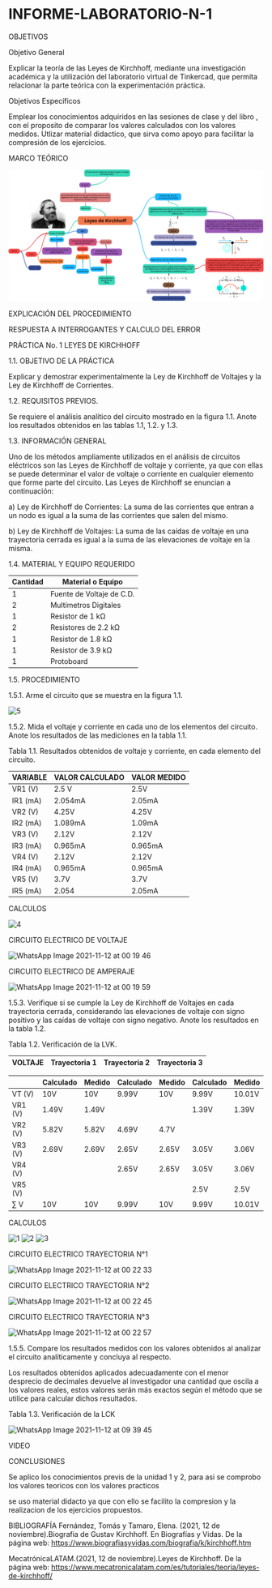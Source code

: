 # INFORME-LABORATORIO-N-1
OBJETIVOS

Objetivo General

Explicar la teoría de las Leyes de Kirchhoff, mediante una investigación académica y la utilización del laboratorio virtual de Tinkercad, que permita 
relacionar la parte teórica con la experimentación práctica.


Objetivos Específicos

Emplear los conocimientos adquiridos en las sesiones de clase y del libro , con el proposito de comparar los valores calculados con los valores medidos.
Utlizar material didactico, que sirva como apoyo para facilitar la compresión de los ejercicios. 


MARCO TEÓRICO

![](https://github.com/BENLLAMIN69/INFORME-LABORATORIO-N-1/blob/main/Ima/png%20(1).png)

EXPLICACIÓN DEL PROCEDIMIENTO

RESPUESTA A INTERROGANTES Y CALCULO DEL ERROR

PRÁCTICA No. 1 LEYES DE KIRCHHOFF

1.1. OBJETIVO DE LA PRÁCTICA

Explicar y demostrar experimentalmente la Ley de Kirchhoff de Voltajes y la Ley de
Kirchhoff de Corrientes.

1.2. REQUISITOS PREVIOS.

Se requiere el análisis analítico del circuito mostrado en la figura 1.1. Anote los resultados
obtenidos en las tablas 1.1, 1.2. y 1.3.

1.3. INFORMACIÓN GENERAL

Uno de los métodos ampliamente utilizados en el análisis de circuitos eléctricos son
las Leyes de Kirchhoff de voltaje y corriente, ya que con ellas se puede determinar el
valor de voltaje o corriente en cualquier elemento que forme parte del circuito. Las Leyes
de Kirchhoff se enuncian a continuación:


a) Ley de Kirchhoff de Corrientes: La suma de las corrientes que entran a un
nodo es igual a la suma de las corrientes que salen del mismo.


b) Ley de Kirchhoff de Voltajes: La suma de las caídas de voltaje en una
trayectoria cerrada es igual a la suma de las elevaciones de voltaje en la
misma.


1.4. MATERIAL Y EQUIPO REQUERIDO


|Cantidad| Material o Equipo|
|--------|------------------|
|1 |Fuente de Voltaje de C.D.|
|2 |Multímetros Digitales|
|1| Resistor de 1 kΩ|
|2 |Resistores de 2.2 kΩ|
|1 |Resistor de 1.8 kΩ|
|1 |Resistor de 3.9 kΩ|
|1 |Protoboard|

1.5. PROCEDIMIENTO

1.5.1. Arme el circuito que se muestra en la figura 1.1.

![5](https://user-images.githubusercontent.com/93899422/141493294-5bdf197b-045b-428d-814b-8cc6b7962b70.png)

1.5.2. Mida el voltaje y corriente en cada uno de los elementos del circuito. Anote los
resultados de las mediciones en la tabla 1.1.

Tabla 1.1. Resultados obtenidos de voltaje y corriente, en cada elemento del circuito.

|VARIABLE| VALOR CALCULADO| VALOR MEDIDO|
|---------|---------------|-------------|
|VR1 (V)|2.5 V|2.5V|
|IR1 (mA)|2.054mA|2.05mA|
|VR2 (V)|4.25V|4.25V|
|IR2 (mA)|1.089mA|1.09mA|
|VR3 (V)|2.12V|2.12V|
|IR3 (mA)|0.965mA|0.965mA|
|VR4 (V)|2.12V|2.12V|
|IR4 (mA)|0.965mA|0.965mA|
|VR5 (V)|3.7V|3.7V|
|IR5 (mA)|2.054|2.05mA|

CALCULOS

![4](https://user-images.githubusercontent.com/93899422/141489466-5612a4db-9ff2-4528-821f-c7369155efb0.png)

CIRCUITO ELECTRICO DE VOLTAJE

![WhatsApp Image 2021-11-12 at 00 19 46](https://user-images.githubusercontent.com/93899422/141490154-49a7d43b-4056-4296-8e5e-6972b9b7df1c.jpeg)

CIRCUITO ELECTRICO DE AMPERAJE

![WhatsApp Image 2021-11-12 at 00 19 59](https://user-images.githubusercontent.com/93899422/141490158-4d6ad2f3-2eb8-4ffd-b8eb-e44fe5603c9c.jpeg)

1.5.3. Verifique si se cumple la Ley de Kirchhoff de Voltajes en cada trayectoria cerrada,
considerando las elevaciones de voltaje con signo positivo y las caídas de voltaje con
signo negativo. Anote los resultados en la tabla 1.2.

Tabla 1.2. Verificación de la LVK.

|VOLTAJE|Trayectoria 1| Trayectoria 2| Trayectoria 3|
|-------|-------------|--------------|--------------|

||Calculado| Medido| Calculado |Medido| Calculado| Medido|
|-|---------|------|-----------|-------|----------|-------|
|VT (V)|10V|10V|9.99V|10V|9.99V|10.01V|
|VR1 (V)|1.49V|1.49V|||1.39V|1.39V|
|VR2 (V)|5.82V|5.82V|4.69V|4.7V|||
|VR3 (V)|2.69V|2.69V|2.65V|2.65V|3.05V|3.06V|
|VR4 (V)|||2.65V|2.65V|3.05V|3.06V|
|VR5 (V)|||||2.5V|2.5V|
|∑ V|10V|10V|9.99V|10V|9.99V|10.01V|

CALCULOS

![1](https://user-images.githubusercontent.com/93899422/141487929-20797d16-aaae-460a-892a-1f421446f014.png)
![2](https://user-images.githubusercontent.com/93899422/141487932-40de99f9-cdd8-4580-849b-d20e2a490597.png)
![3](https://user-images.githubusercontent.com/93899422/141491302-3c70be32-c09c-4b8f-af74-072e0771744a.png)

CIRCUITO ELECTRICO TRAYECTORIA N°1

![WhatsApp Image 2021-11-12 at 00 22 33](https://user-images.githubusercontent.com/93899422/141490162-a0386138-db3a-4b0e-9455-4d25188ebcd0.jpeg)

CIRCUITO ELECTRICO TRAYECTORIA N°2

![WhatsApp Image 2021-11-12 at 00 22 45](https://user-images.githubusercontent.com/93899422/141490165-dbeaa1ef-bab3-4eb4-be6e-d4100b0f85d9.jpeg)

CIRCUITO ELECTRICO TRAYECTORIA N°3

![WhatsApp Image 2021-11-12 at 00 22 57](https://user-images.githubusercontent.com/93899422/141490166-9c1533e8-6f5d-4ddd-b00d-84caf585a0e9.jpeg)

1.5.5.	Compare los resultados medidos con los valores obtenidos al analizar el circuito analíticamente y concluya al respecto.

Los resultados obtenidos aplicados adecuadamente con el menor desprecio de decimales devuelve al investigador una cantidad que oscila a los valores reales, estos valores serán más exactos según el método que se utilice para calcular dichos resultados. 

Tabla 1.3. Verificación de la LCK

![WhatsApp Image 2021-11-12 at 09 39 45](https://user-images.githubusercontent.com/93899422/141489042-e38434ee-9230-4d47-8195-b58fa1c4ad5f.jpeg)

VIDEO

CONCLUSIONES

Se aplico los conocimientos previs de la unidad 1 y 2, para asi se comprobo los valores teoricos con los valores practicos

se uso material didacto ya que con ello se facilito la compresion y la realizacion de los ejercicios propuestos.

BIBLIOGRAFÍA
Fernández, Tomás y Tamaro, Elena. (2021, 12 de noviembre).Biografia de Gustav Kirchhoff. En Biografías y Vidas. De la página web: https://www.biografiasyvidas.com/biografia/k/kirchhoff.htm

MecatrónicaLATAM.(2021, 12 de noviembre).Leyes de Kirchhoff. De la página web: https://www.mecatronicalatam.com/es/tutoriales/teoria/leyes-de-kirchhoff/

